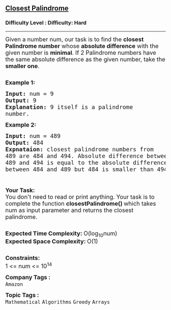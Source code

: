 <h2><a href="https://www.geeksforgeeks.org/problems/closest-palindrome4519/1?page=1&category=Arrays,Strings&difficulty=Hard&status=unsolved&sortBy=submissions">Closest Palindrome</a></h2><h3>Difficulty Level : Difficulty: Hard</h3><hr><div class="problems_problem_content__Xm_eO"><p><span style="font-size: 18px;">Given a number num,&nbsp;our task is to find the <strong>closest Palindrome number</strong> whose <strong>absolute difference</strong> with the given number is <strong>minimal</strong>. If 2 Palindrome numbers have the same absolute difference as the given number, take the <strong>smaller one</strong>.</span><br>&nbsp;</p>
<p><span style="font-size: 18px;"><strong>Example 1:</strong></span></p>
<pre><span style="font-size: 18px;"><strong>Input: </strong>num = 9
<strong>Output: </strong>9
<strong>Explanation: </strong>9 itself is a palindrome
number.</span>
</pre>
<p><span style="font-size: 18px;"><strong>Example 2:</strong></span></p>
<pre><span style="font-size: 18px;"><strong>Input: </strong>num = 489
<strong>Output: </strong>484
<strong>Expnataion: </strong>closest palindrome numbers from
489 are 484 and 494. Absolute difference between
489 and 494 is equal to the absolute difference
between 484 and 489 but 484 is smaller than 494.</span>
</pre>
<p>&nbsp;</p>
<p><span style="font-size: 18px;"><strong>Your Task:</strong><br>You don't need to read or print anything. Your task is to complete the function <strong>closestPalindrome()&nbsp;</strong>which takes num as input parameter and returns the closest palindrome.</span><br>&nbsp;</p>
<p><span style="font-size: 18px;"><strong>Expected Time Complexity:&nbsp;</strong>O(log<sub>10</sub>num)<br><strong>Expected Space Complexity:&nbsp;</strong>O(1)</span><br>&nbsp;</p>
<p><span style="font-size: 18px;"><strong>Constraints:</strong><br>1 &lt;= num &lt;= 10<sup>14</sup></span></p></div><p><span style=font-size:18px><strong>Company Tags : </strong><br><code>Amazon</code>&nbsp;<br><p><span style=font-size:18px><strong>Topic Tags : </strong><br><code>Mathematical</code>&nbsp;<code>Algorithms</code>&nbsp;<code>Greedy</code>&nbsp;<code>Arrays</code>&nbsp;